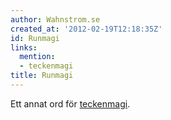 ```yaml
---
author: Wahnstrom.se
created_at: '2012-02-19T12:18:35Z'
id: Runmagi
links:
  mention:
  - teckenmagi
title: Runmagi
---
```


Ett annat ord för [teckenmagi].

  [teckenmagi]: teckenmagi
